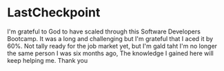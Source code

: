 # LastCheckpoint

I'm grateful to God to have scaled through this Software Developers Bootcamp. It was a long and challenging but I'm grateful that I aced it by 60%. Not tally ready for the job market yet, but I'm gald taht I'm no longer the same person I was six months ago, The knowledge I gained here will keep helping me. Thank you
